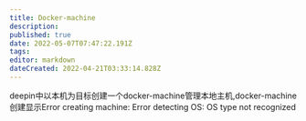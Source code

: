 ```yaml
---
title: Docker-machine
description: 
published: true
date: 2022-05-07T07:47:22.191Z
tags: 
editor: markdown
dateCreated: 2022-04-21T03:33:14.828Z
---
```


deepin中以本机为目标创建一个docker-machine管理本地主机,docker-machine创建显示Error creating machine: Error detecting OS: OS type not recognized
